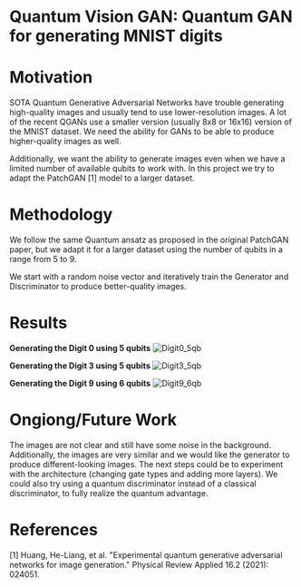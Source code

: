 # Quantum Vision GAN: Quantum GAN for generating MNIST digits

# Motivation

SOTA Quantum Generative Adversarial Networks have trouble generating high-quality images and usually tend to use lower-resolution images. A lot of the recent QGANs use a smaller version (usually 8x8 or 16x16) version of the MNIST dataset. 
We need the ability for GANs to be able to produce higher-quality images as well. 

Additionally, we want the ability to generate images even when we have a limited number of available qubits to work with. In this project we try to adapt the PatchGAN [1] model to a larger dataset. 

# Methodology
We follow the same Quantum ansatz as proposed in the original PatchGAN paper, but we adapt it for a larger dataset using the number of qubits in a range from 5 to 9. 

We start with a random noise vector and iteratively train the Generator and Discriminator to produce better-quality images.

# Results

**Generating the Digit 0 using 5 qubits**
![Digit0_5qb](https://github.com/AishwaryaHastak/QGAN/assets/31357026/1e28c4fc-e3b7-438c-b81e-8971d3c8778f)


**Generating the Digit 3 using 5 qubits**
![Digit3_5qb](https://github.com/AishwaryaHastak/QGAN/assets/31357026/d009c89d-1f21-4671-8847-abba40cbca3a)


**Generating the Digit 9 using 6 qubits**
![Digit9_6qb](https://github.com/AishwaryaHastak/QGAN/assets/31357026/03c54562-0b46-4a6e-89ef-a53b9445890b)

# Ongiong/Future Work
The images are not clear and still have some noise in the background. Additionally, the images are very similar and we would like the generator to produce different-looking images. The next steps could be to experiment with the architecture (changing gate types and adding more layers). We could also try using a quantum discriminator instead of a classical discriminator, to fully realize the quantum advantage.  

# References

[1] Huang, He-Liang, et al. "Experimental quantum generative adversarial networks for image generation." Physical Review Applied 16.2 (2021): 024051.
